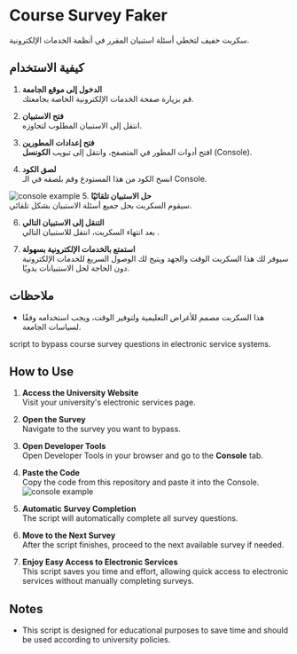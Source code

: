 # Course Survey Faker

سكربت خفيف لتخطي أسئلة استبيان المقرر في أنظمة الخدمات الإلكترونية.

## كيفية الاستخدام

1. **الدخول إلى موقع الجامعة**  
   قم بزيارة صفحة الخدمات الإلكترونية الخاصة بجامعتك.

2. **فتح الاستبيان**  
   انتقل إلى الاستبيان المطلوب لتجاوزه.

3. **فتح إعدادات المطورين**  
   افتح أدوات المطور في المتصفح، وانتقل إلى تبويب **الكونسل** (Console).

4. **لصق الكود**  
   انسخ الكود من هذا المستودع وقم بلصقه في الـ Console.

![console example](https://d.top4top.io/p_3238lxvzx1.jpeg)
5. **حل الاستبيان تلقائيًا**  
   سيقوم السكربت بحل جميع أسئلة الاستبيان بشكل تلقائي.

6. **التنقل إلى الاستبيان التالي**  
   بعد انتهاء السكربت، انتقل للاستبيان التالي .

7. **استمتع بالخدمات الإلكترونية بسهولة**  
   سيوفر لك هذا السكربت الوقت والجهد ويتيح لك الوصول السريع للخدمات الإلكترونية دون الحاجة لحل الاستبيانات يدويًا.

## ملاحظات

- هذا السكربت مصمم للأغراض التعليمية ولتوفير الوقت، ويجب استخدامه وفقًا لسياسات الجامعة.



script to bypass course survey questions in electronic service systems.

## How to Use

1. **Access the University Website**  
   Visit your university's electronic services page.

2. **Open the Survey**  
   Navigate to the survey you want to bypass.

3. **Open Developer Tools**  
   Open Developer Tools in your browser and go to the **Console** tab.

4. **Paste the Code**  
   Copy the code from this repository and paste it into the Console.
![console example](https://d.top4top.io/p_3238lxvzx1.jpeg)

5. **Automatic Survey Completion**  
   The script will automatically complete all survey questions.

6. **Move to the Next Survey**  
   After the script finishes, proceed to the next available survey if needed.

7. **Enjoy Easy Access to Electronic Services**  
   This script saves you time and effort, allowing quick access to electronic services without manually completing surveys.

## Notes

- This script is designed for educational purposes to save time and should be used according to university policies.
